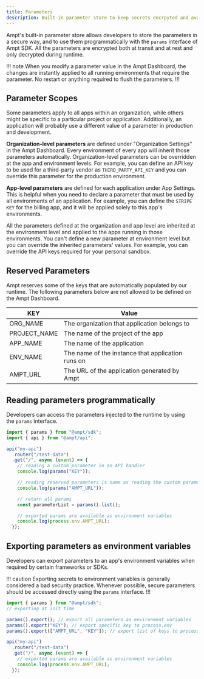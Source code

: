 ```yaml
---
title: Parameters
description: Built-in parameter store to keep secrets encrpyted and available only during runtime.
---
```


Ampt's built-in parameter store allows developers to store the parameters in a secure way, and to use them programmatically with the `params` interface of Ampt SDK. All the parameters are encrypted both at transit and at rest and only decrypted during runtime.

!!! note
When you modify a parameter value in the Ampt Dashboard, the changes are instantly applied to all running environments that require the parameter. No restart or anything required to flush the parameters.
!!!

## Parameter Scopes

Some parameters apply to all apps within an organization, while others might be specific to a particular project or application. Additionally, an application will probably use a different value of a parameter in production and development.

**Organization-level parameters** are defined under "Organization Settings" in the Ampt Dashboard. Every environment of every app will inherit those parameters automatically. Organization-level parameters can be overridden at the app and environment levels. For example, you can define an API key to be used for a third-party vendor as `THIRD_PARTY_API_KEY` and you can override this parameter for the production environment.

**App-level parameters** are defined for each application under App Settings. This is helpful when you need to declare a parameter that must be used by all environments of an application. For example, you can define the `STRIPE KEY` for the billing app, and it will be applied solely to this app's environments.

All the parameters defined at the organization and app level are inherited at the environment level and applied to the apps running in those environments. You can't define a new parameter at environment level but you can override the inherited parameters' values. For example, you can override the API keys required for your personal sandbox.

## Reserved Parameters

Ampt reserves some of the keys that are automatically populated by our runtime. The following parameters below are not allowed to be defined on the Ampt Dashboard.

| KEY          | Value                                             |
| ------------ | ------------------------------------------------- |
| ORG_NAME     | The organization that application belongs to      |
| PROJECT_NAME | The name of the project of the app                |
| APP_NAME     | The name of the application                       |
| ENV_NAME     | The name of the instance that application runs on |
| AMPT_URL     | The URL of the application generated by Ampt      |

## Reading parameters programmatically

Developers can access the parameters injected to the runtime by using the `params` interface.

```javascript
import { params } from "@ampt/sdk";
import { api } from "@ampt/api";

api("my-api")
  .router("/test-data")
  .get("/", async (event) => {
    // reading a custom parameter in an API handler
    console.log(params("KEY"));

    // reading reserved parameters is same as reading the custom parameters
    console.log(params("AMPT_URL"));

    // return all params
    const parameterList = params().list();

    // exported params are available as environment variables
    console.log(process.env.AMPT_URL);
  });
```

## Exporting parameters as environment variables

Developers can export parameters to an app's environment variables when required by certain frameworks or SDKs.

!!! caution
Exporting secrets to environment variables is generally considered a bad security practice. Whenever possible, secure parameters should be accessed directly using the `params` interface.
!!!

```javascript
import { params } from "@ampt/sdk";
// exporting at init time

params().export(); // export all parameters as environment variables
params().export("KEY"); // export specific key to process.env
params().export(["AMPT_URL", "KEY"]); // export list of keys to process.env

api("my-api")
  .router("/test-data")
  .get("/", async (event) => {
    // exported params are available as environment variables
    console.log(process.env.AMPT_URL);
  });
```
